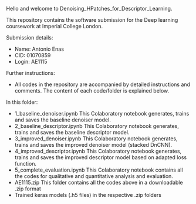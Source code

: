 Hello and welcome to Denoising_HPatches_for_Descriptor_Learning.

This repository contains the software submission for the Deep learning coursework at Imperial College London.

Submission details:
- Name: Antonio Enas
- CID: 01070859
- Login: AE1115

Further instructions:
- All codes in the repository are accompanied by detailed instructions and comments. The content of each code/folder is explained below.

In this folder:

- 1_baseline_denoiser.ipynb
  This Colaboratory notebook generates, trains and saves the baseline denoiser model.
- 2_baseline_descriptor.ipynb
  This Colaboratory notebook generates, trains and saves the baseline descriptor model.
- 3_improved_denoiser.ipynb
  This Colaboratory notebook generates, trains and saves the improved denoiser model (stacked DnCNN).
- 4_improved_descriptor.ipynb
  This Colaboratory notebook generates, trains and saves the improved descriptor model based on adapted loss function.
- 5_complete_evaluation.ipynb
  This Colaboratory notebook contains all the codes for qualitative and quantitative analysis and evaluation.
- AE1115.zip
  This folder contains all the codes above in a downloadable .zip format
- Trained keras models (.h5 files) in the respective .zip folders
